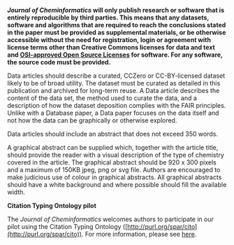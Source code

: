 **_Journal of Cheminformatics_ will only publish research or software that is entirely reproducible by third parties.
This means that any datasets, software and algorithms that are required to reach the conclusions stated in the
paper must be provided as supplemental materials, or be otherwise accessible without the need for registration,
login or agreement with license terms other than Creative Commons licenses for data and text and
[OSI-approved Open Source Licenses](http://opensource.org/licenses/alphabetical)
for software. For any software, the source code must be provided.**

Data articles should describe a curated, CCZero or CC-BY-licensed dataset likely to be of broad utility. The dataset must
be curated as detailed in this publication and archived for long-term reuse. A Data article describes the content
of the data set, the method used to curate the data, and a description of how the dataset deposition complies with
the FAIR principles. Unlike with a Database paper, a Data paper focuses on the data itself and not how the data
can be graphically or otherwise explored.

Data articles should include an abstract that does not exceed 350 words.

A graphical abstract can be supplied which, together with the article title, should provide the reader with a
visual description of the type of chemistry covered in the article. The graphical abstract should be 920 x 300
pixels and a maximum of 150KB jpeg, png or svg file. Authors are encouraged to make judicious use of colour in
graphical abstracts. All graphical abstracts should have a white background and where possible should fill the
available width.

**Citation Typing Ontology pilot**

The _Journal of Cheminformatics_ welcomes authors to participate in our pilot using the Citation Typing Ontology
([http://purl.org/spar/cito](http://purl.org/spar/cito)). For more information, please see
[here](https://www.biomedcentral.com/collections/c/co/cito).
